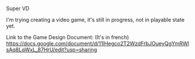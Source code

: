 Super VD

I'm trying creating a video game, it's still in progress, not in playable state yet.

Link to the Game Design Document: (It's in french) 
https://docs.google.com/document/d/11lHegco2T2WzdFrbJOueyQgYmRWlsAq8LqWxL_87HrU/edit?usp=sharing
